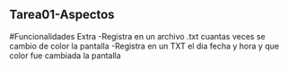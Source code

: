 ## Tarea01-Aspectos
#Funcionalidades Extra
-Registra en un archivo .txt cuantas veces se cambio de color la pantalla
-Registra en un TXT el dia fecha y hora y que color fue cambiada la pantalla
